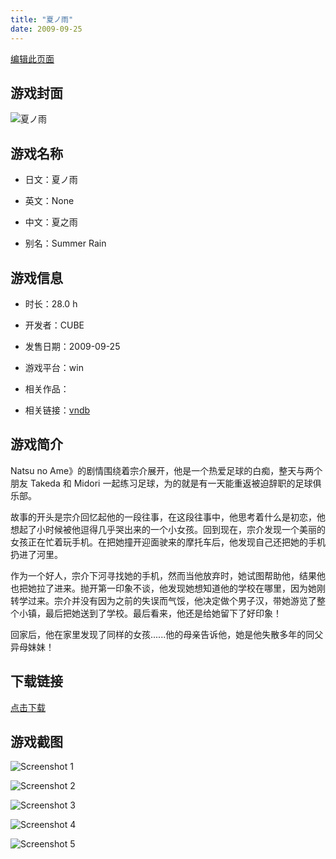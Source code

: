 ```yaml
---
title: "夏ノ雨"
date: 2009-09-25
---
```

[编辑此页面](https://github.com/ACG-3/ADV3-source/blob/main/source/_posts/%E5%A4%8F%E3%83%8E%E9%9B%A8.md)

## 游戏封面

![夏ノ雨](https%3A//pan.timero.xyz/onedrive/img_lib_001/%E5%A4%8F%E3%83%8E%E9%9B%A8_cover.avif)


## 游戏名称

- 日文：夏ノ雨
- 英文：None
- 中文：夏之雨

- 别名：Summer Rain


## 游戏信息

- 时长：28.0 h
- 开发者：CUBE
- 发售日期：2009-09-25
- 游戏平台：win
- 相关作品：

- 相关链接：[vndb](https://vndb.org/v1898)


## 游戏简介

Natsu no Ame》的剧情围绕着宗介展开，他是一个热爱足球的白痴，整天与两个朋友 Takeda 和 Midori 一起练习足球，为的就是有一天能重返被迫辞职的足球俱乐部。

故事的开头是宗介回忆起他的一段往事，在这段往事中，他思考着什么是初恋，他想起了小时候被他逗得几乎哭出来的一个小女孩。回到现在，宗介发现一个美丽的女孩正在忙着玩手机。在把她撞开迎面驶来的摩托车后，他发现自己还把她的手机扔进了河里。

作为一个好人，宗介下河寻找她的手机，然而当他放弃时，她试图帮助他，结果他也把她拉了进来。抛开第一印象不谈，他发现她想知道他的学校在哪里，因为她刚转学过来。宗介并没有因为之前的失误而气馁，他决定做个男子汉，带她游览了整个小镇，最后把她送到了学校。最后看来，他还是给她留下了好印象！

回家后，他在家里发现了同样的女孩......他的母亲告诉他，她是他失散多年的同父异母妹妹！




## 下载链接

[点击下载](https://pan.timero.xyz/onedrive/adv_lib_001/%E5%A4%8F%E3%83%8E%E9%9B%A8)


## 游戏截图


![Screenshot 1](https%3A//pan.timero.xyz/onedrive/img_lib_001/%E5%A4%8F%E3%83%8E%E9%9B%A8_Screenshot_1.avif)

![Screenshot 2](https%3A//pan.timero.xyz/onedrive/img_lib_001/%E5%A4%8F%E3%83%8E%E9%9B%A8_Screenshot_2.avif)

![Screenshot 3](https%3A//pan.timero.xyz/onedrive/img_lib_001/%E5%A4%8F%E3%83%8E%E9%9B%A8_Screenshot_3.avif)

![Screenshot 4](https%3A//pan.timero.xyz/onedrive/img_lib_001/%E5%A4%8F%E3%83%8E%E9%9B%A8_Screenshot_4.avif)

![Screenshot 5](https%3A//pan.timero.xyz/onedrive/img_lib_001/%E5%A4%8F%E3%83%8E%E9%9B%A8_Screenshot_5.avif)

